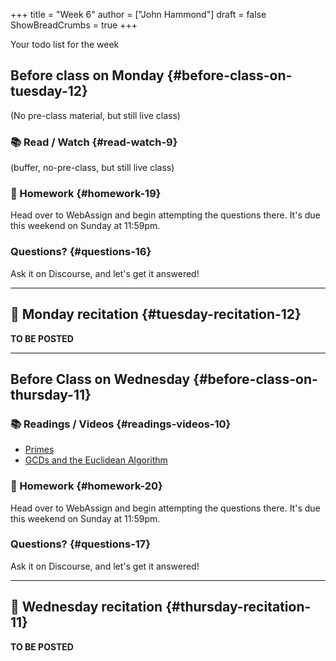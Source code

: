 +++
title = "Week 6"
author = ["John Hammond"]
draft = false
ShowBreadCrumbs = true
+++

Your todo list for the week
<!--more-->


## Before class on Monday {#before-class-on-tuesday-12}

(No pre-class material, but still live class)


### 📚 Read / Watch {#read-watch-9}

(buffer, no-pre-class, but still live class)


### 📝 Homework {#homework-19}

Head over to WebAssign and begin attempting the questions there. It's due this weekend on Sunday at 11:59pm.


### Questions? {#questions-16}

Ask it on Discourse, and let's get it answered!

---


## 🎥 Monday recitation {#tuesday-recitation-12}

**TO BE POSTED**

---


## Before Class on Wednesday {#before-class-on-thursday-11}


### 📚 Readings / Videos {#readings-videos-10}

-   [Primes](https://www.math.wichita.edu/~hammond/class-notes/section-primes.html)
-   [GCDs and the Euclidean Algorithm](https://www.math.wichita.edu/~hammond/class-notes/section-gcd-euclid.html)


### 📝 Homework {#homework-20}

Head over to WebAssign and begin attempting the questions there. It's due this weekend on Sunday at 11:59pm.


### Questions? {#questions-17}

Ask it on Discourse, and let's get it answered!

---


## 🎥 Wednesday recitation {#thursday-recitation-11}

**TO BE POSTED**
